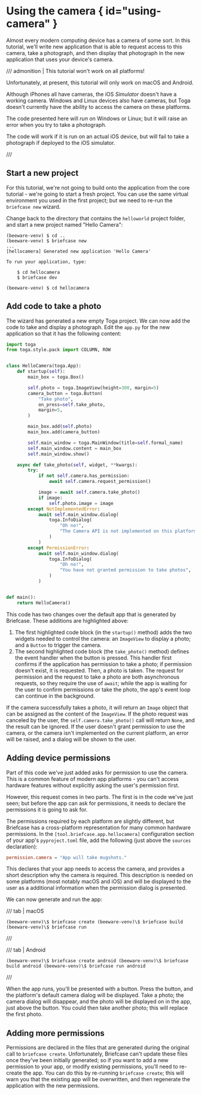 # Using the camera { id="using-camera" }

Almost every modern computing device has a camera of some sort. In this
tutorial, we'll write new application that is able to request access to
this camera, take a photograph, and then display that photograph in the
new application that uses your device's camera.

/// admonition | This tutorial won't work on all platforms!

Unfortunately, at present, this tutorial will only work on macOS and
Android.

Although iPhones all have cameras, the iOS *Simulator* doesn't have a
working camera. Windows and Linux devices also have cameras, but Toga
doesn't currently have the ability to access the camera on these
platforms.

The code presented here will *run* on Windows or Linux; but it will
raise an error when you try to take a photograph.

The code will work if it is run on an actual iOS device, but will fail
to take a photograph if deployed to the iOS simulator.

///

## Start a new project

For this tutorial, we're not going to build onto the application from
the core tutorial - we're going to start a fresh project. You can use
the same virtual environment you used in the first project; but we need
to re-run the `briefcase new` wizard.

Change back to the directory that contains the `helloworld` project
folder, and start a new project named "Hello Camera":

```console
(beeware-venv) $ cd ..
(beeware-venv) $ briefcase new
...
[hellocamera] Generated new application 'Hello Camera'

To run your application, type:

    $ cd hellocamera
    $ briefcase dev

(beeware-venv) $ cd hellocamera
```

## Add code to take a photo

The wizard has generated a new empty Toga project. We can now add the
code to take and display a photograph. Edit the `app.py` for the new
application so that it has the following content:

```python {hl_lines="9-18 23-44"}
import toga
from toga.style.pack import COLUMN, ROW


class HelloCamera(toga.App):
    def startup(self):
        main_box = toga.Box()

        self.photo = toga.ImageView(height=300, margin=5)
        camera_button = toga.Button(
            "Take photo",
            on_press=self.take_photo,
            margin=5,
        )

        main_box.add(self.photo)
        main_box.add(camera_button)

        self.main_window = toga.MainWindow(title=self.formal_name)
        self.main_window.content = main_box
        self.main_window.show()

    async def take_photo(self, widget, **kwargs):
        try:
            if not self.camera.has_permission:
                await self.camera.request_permission()

            image = await self.camera.take_photo()
            if image:
                self.photo.image = image
        except NotImplementedError:
            await self.main_window.dialog(
                toga.InfoDialog(
                    "Oh no!",
                    "The Camera API is not implemented on this platform",
                )
            )
        except PermissionError:
            await self.main_window.dialog(
                toga.InfoDialog(
                    "Oh no!",
                    "You have not granted permission to take photos",
                )
            )


def main():
    return HelloCamera()
```

This code has two changes over the default app that is generated by
Briefcase. These additions are highlighted above:

1.  The first highlighted code block (in the `startup()` method) adds
    the two widgets needed to control the camera: an `ImageView` to
    display a photo; and a `Button` to trigger the camera.
2.  The second highlighted code block (the `take_photo()` method)
    defines the event handler when the button is pressed. This handler
    first confirms if the application has permission to take a photo; if
    permission doesn't exist, it is requested. Then, a photo is taken.
    The request for permission and the request to take a photo are both
    asynchronous requests, so they require the use of `await`; while the
    app is waiting for the user to confirm permissions or take the
    photo, the app's event loop can continue in the background.

If the camera successfully takes a photo, it will return an `Image`
object that can be assigned as the content of the `ImageView`. If the
photo request was canceled by the user, the `self.camera.take_photo()`
call will return `None`, and the result can be ignored. If the user
doesn't grant permission to use the camera, or the camera isn't
implemented on the current platform, an error will be raised, and a
dialog will be shown to the user.

## Adding device permissions

Part of this code we've just added asks for permission to use the
camera. This is a common feature of modern app platforms - you can't
access hardware features without explicitly asking the user's permission
first.

However, this request comes in two parts. The first is in the code we've
just seen; but before the app can ask for permissions, it needs to
declare the permissions it is going to ask for.

The permissions required by each platform are slightly different, but
Briefcase has a cross-platform representation for many common hardware
permissions. In the `[tool.briefcase.app.hellocamera]` configuration
section of your app's `pyproject.toml` file, add the following (just
above the `sources` declaration):

```toml
permission.camera = "App will take mugshots."
```

This declares that your app needs to access the camera, and provides a
short description why the camera is required. This description is needed
on some platforms (most notably macOS and iOS) and will be displayed to
the user as a additional information when the permission dialog is
presented.

We can now generate and run the app:

/// tab | macOS

```console
(beeware-venv)\$ briefcase create (beeware-venv)\$ briefcase build
(beeware-venv)\$ briefcase run
```

///

/// tab | Android

```console
(beeware-venv)\$ briefcase create android (beeware-venv)\$ briefcase
build android (beeware-venv)\$ briefcase run android
```

///

When the app runs, you'll be presented with a button. Press the button,
and the platform's default camera dialog will be displayed. Take a
photo; the camera dialog will disappear, and the photo will be displayed
on in the app, just above the button. You could then take another photo;
this will replace the first photo.

## Adding more permissions

Permissions are declared in the files that are generated during the
original call to `briefcase create`. Unfortunately, Briefcase can't
update these files once they've been initially generated; so if you want
to add a new permission to your app, or modify existing permissions,
you'll need to re-create the app. You can do this by re-running
`briefcase create`; this will warn you that the existing app will be
overwritten, and then regenerate the application with the new
permissions.
